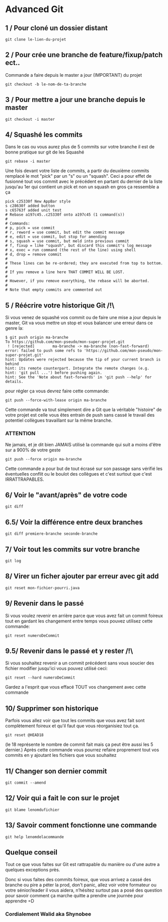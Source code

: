# Advanced Git



## 1 / Pour cloné un dossier distant

    git clone le-lien-du-projet

## 2 / Pour crée une branche de feature/fixup/patch ect..
Commande a faire depuis le master a jour (IMPORTANT) du projet

    git checkout -b le-nom-de-ta-branche

## 3 / Pour mettre a jour une branche depuis le master

    git checkout -i master

## 4/ Squashé les commits 

Dans le cas ou vous aurez plus de 5 commits sur votre branche il est de bonne pratique sur git de les Squashé

    git rebase -i master

Une fois devant votre liste de commits, a partir du deuxième commits remplacé le mot "pick" par un "s" ou un "squash".
Ceci a pour effet de fusionné tout vos commit avec le précédent en partant du dernier de la liste jusqu'au 1er qui contient un pick et non un squash en gros ça ressemble a ça 


    pick c25330f New AppBar style
    s c28630f added button
    s c65763f added unit test
    # Rebase a197c45..c25330f onto a197c45 (1 command(s))
    #
    # Commands:
    # p, pick = use commit
    # r, reword = use commit, but edit the commit message
    # e, edit = use commit, but stop for amending
    # s, squash = use commit, but meld into previous commit
    # f, fixup = like "squash", but discard this commit's log message
    # x, exec = run command (the rest of the line) using shell
    # d, drop = remove commit
    #
    # These lines can be re-ordered; they are executed from top to bottom.
    #
    # If you remove a line here THAT COMMIT WILL BE LOST.
    #
    # However, if you remove everything, the rebase will be aborted.
    #
    # Note that empty commits are commented out

## 5 / Réécrire votre historique Git /!\
Si vous venez de squashé vos commit ou de faire une mise a jour depuis le master,
Git va vous mettre un stop et vous balancer une erreur dans ce genre la:

    $ git push origin ma-branche
    To https://github.com/mon-pseudo/mon-super-projet.git
     ! [rejected]        ma-branche -> ma-branche (non-fast-forward)
    error: failed to push some refs to 'https://github.com/mon-pseudo/mon-super-projet.git'
    hint: Updates were rejected because the tip of your current branch is behind
    hint: its remote counterpart. Integrate the remote changes (e.g.
    hint: 'git pull ...') before pushing again.
    hint: See the 'Note about fast-forwards' in 'git push --help' for details.

pour régler ça vous devrez faire cette commande: 

    git push --force-with-lease origin ma-branche
Cette commande va tout simplement dire a Git que la véritable "histoire" de votre projet est celle vous êtes entrain de push sans cassé le travail des potentiel collègues travaillant sur la même branche.
### ATTENTION

Ne jamais, et je dit bien JAMAIS utilisé la commande qui suit a moins d'être sur a 900% de votre geste

    git push --force origin ma-branche
Cette commande a pour but de tout écrasé sur son passage sans vérifié les éventuelles conflit ou le boulot des collègues et c'est surtout que c'est IRRATTRAPABLES. 
## 6/ Voir le "avant/après" de votre code

    git diff 

## 6.5/ Voir la différence entre deux branches 

    git diff premiere-branche seconde-branche

## 7/ Voir tout les commits sur votre branche

    git log

## 8/ Virer un ficher ajouter par erreur avec git add

    git reset mon-fichier-pourri.java

## 9/ Revenir dans le passé 

Si vous voulez revenir en arrière parce que vous avez fait un commit foireux tout en gardant les changement entre temps vous pouvez utilisez cette commande: 

    git reset numeroDeCommit

## 9.5/ Revenir dans le passé et y rester /!\
Si vous souhaitez revenir a un commit précédent sans vous soucier des fichier modifier jusqu'ici vous pouvez utilisé ceci: 

    git reset --hard numeroDeCommit

Gardez a l'esprit que vous effacé TOUT vos changement avec cette commande 
## 10/ Supprimer son historique
Parfois vous allez voir que tout les commits que vous avez fait sont complètement foireux et qu'il faut que vous réorganisiez tout ça.

    git reset @HEAD18 
(le 18 représente le nombre de commit fait mais ça peut être aussi les 5 dernier.)
Après cette commande vous pourrez refaire proprement tout vos commits en y ajoutant les fichiers que vous souhaitez
## 11/ Changer son dernier commit

    git commit --amend

## 12/ Voir qui a fait le con sur le projet

    git blame lenomdufichier

## 13/ Savoir comment fonctionne une commande

    git help lenomdelacommande

## Quelque conseil
Tout ce que vous faites sur Git est rattrapable du manière ou d'une autre a quelques exceptions près. 

Donc si vous faites des commits foireux, que vous arrivez a cassé des branche ou pire a péter la prod, 
don't panic, allez voir votre formateur ou votre sénior/leader il vous aidera, n’hésitez surtout pas a posé des question pour savoir comment ça marche quitte a prendre une journée pour apprendre =D
  
### Cordialement Walid aka Shynobee
